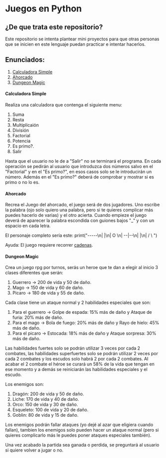 # Juegos en Python

## ¿De que trata este repositorio?
Este repositorio se intenta plantear mini proyectos para que otras personas 
que se inicien en este lenguaje puedan practicar e intentar hacerlos.

## Enunciados:
1. [Calculadora Simple](#calculadora-simple)
2. [Ahorcado](#ahorcado)
3. [Dungeon Magic](#dungeon-magic)

#### Calculadora Simple
Realiza una calculadora que contenga el siguiente menu:
1) Suma
2) Resta
3) Multiplicaión
4) División
5) Factorial
6) Potencia
7) Es primo?.
8) Salir

Hasta que el usuario no le de a "Salir" no se terminará el programa.
En cada operación se pedirán al usuario que introduzca dos números salvo en el
"Factorial" y en el "Es primo?", en esos casos solo se le introducirán un número.
Además en el "Es primo?" deberá de comprobar y mostrar si es primo o no lo es.

#### Ahorcado
Recrea el Juego del ahorcado, el juego será de dos jugadores. Uno escribe la 
palabra (ojo solo quiero una palabra, pero si te quieres complicar más puedes hacerlo de varias) 
y el otro acierta. Cuando empieze el juego deverá de aparecer la palabra escondida con guiones bajos "_"
y con un espacio en cada letra.

El personaje completo sería este: print("-----\n|   |\n|   O  \n| --|--\n|   |\n|  / \ ")

Ayuda: El juego requiere recorrer <a href="https://ellibrodepython.com/cadenas-python" target="_blank">cadenas</a>.

#### Dungeon Magic
Crea un juego rpg por turnos, serás un heroe que te dan a elegir al inicio 3 clases diferentes que serán:

1) Guerrero -> 200 de vida y 50 de daño.
2) Mago -> 150 de vida y 60 de daño.
3) Picaro -> 180 de vida y 55 de daño.

Cada clase tiene un ataque normal y 2 habilidades especiales que son:

1) Para el guerrero -> Golpe de espada: 15% más de daño y Ataque de furia: 20% más de daño.
2) Para el mago -> Bola de fuego: 20% más de daño y Rayo de hielo: 45% más de daño.
3) Para el picaro -> Estocada: 18% más de daño y Ataque sorpresa: 30% más de daño.

Las habilidades fuertes solo se podrán utilizar 3 veces por cada 2 combates, las habilidades superfuertes 
solo se podrán utilizar 2 veces por cada 2 combates y los escudos solo habrá 2 por
cada 2 combates. Al acabar el 2 combate el héroe se curará un 58% de la vida que tengan en ese 
momento y a demás se reiniciarán las habilidades especiales y el escudo.

Los enemigos son:

1) Dragón: 200 de vida y 50 de daño.
2) Liche: 170 de vida y 40 de daño.
3) Orco: 150 de vida y 30 de daño.
4) Esqueleto: 100 de vida y 20 de daño.
5) Goblin: 80 de vida y 15 de daño.

Los enemigos podrán fallar ataques (yo dejé al azar que eligiera cuando fallan), tambien los enemigos solo 
pueden hacer un ataque normal (pero si quieres complicarlo más le puedes poner ataques especiales también).

Una vez acabado la partida sea ganada o perdida, se preguntará al usuario si quiere volver a 
jugar o no.